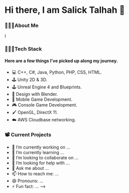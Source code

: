 # Hi there, I am Salick Talhah 👋

### 🙋🏽‍♂️About Me
I 


### 👨🏽‍💻Tech Stack

#### Here are a few things I've picked up along my journey. 
- 💻 C++, C#, Java, Python, PHP, CSS, HTML.
- 🕹️ Unity 2D & 3D.
- 🕹️ Unreal Engine 4 and Blueprints.
- 🎨 Design with Blender.
- 📱  Mobile Game Development.
- 🎮 Console Game Development.
- 🖌️ OpenGL, DirectX 11.
- ☁️ AWS Cloudbase networking.

### 📽️ Current Projects

- 🔭 I’m currently working on ...
- 🌱 I’m currently learning ...
- 👯 I’m looking to collaborate on ...
- 🤔 I’m looking for help with ...
- 💬 Ask me about ...
- 📫 How to reach me: ...
- 😄 Pronouns: ...
- ⚡ Fun fact: ...
-->

<!--
**Talha991s/Talha991s** is a ✨ _special_ ✨ repository because its `README.md` (this file) appears on your GitHub profile.


